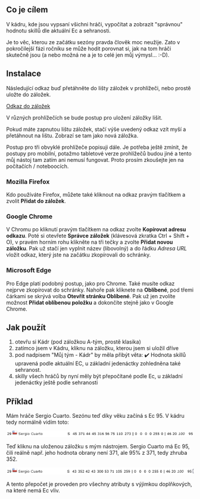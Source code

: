 ## Co je cílem

V kádru, kde jsou vypsaní všichni hráči, vypočítat a zobrazit "správnou" hodnotu skillů dle aktuální Ec a sehranosti.

Je to věc, kterou ze začátku sezóny pravda člověk moc neužije. Zato v pokročilejší fázi ročníku se může hodit porovnat si, jak na tom hráči skutečně jsou (a nebo možná ne a je to celé jen můj výmysl... :-D).

## Instalace

Následující odkaz buď přetáhněte do lišty záložek v prohlížeči, nebo prostě uložte do záložek.

<a href="javascript:(function(){const e=new URLSearchParams(window.location.search).get('p');if(e&&'tym_kadr'==e){const e=document.querySelector('.content-data');let t,n,r=document.createElement('p'),o=function(){t=parseInt(document.querySelector('#div_sehranost td:nth-child(2)').textContent.slice(10,-2)),n=40*t/100/100+1},l=function(){let e=document.querySelectorAll('[id^=div_kategorie_id] > table > tbody > tr');o(),e.forEach((function(e){let t=e.classList.contains('bgcolor-orange'),r=parseInt(e.querySelector('td:nth-child(22)').innerHTML)/100,o=e.querySelectorAll('td');for(let e=3;e<12;e++){o[e].querySelector('span')&&o[e].removeChild(o[e].querySelector('span'));let l=document.createElement('span');l.style.position='absolute',l.style.left='0',l.style.width='100%',l.style.textAlign='right',l.style.color='#000',l.innerHTML=t?Math.round(parseInt(o[e].innerHTML)*r*n):Math.round(parseInt(o[e].innerHTML)*r),o[e].style.position='relative',o[e].style.color='transparent',o[e].appendChild(l)}}))};r.style.textAlign='left',r.style.marginBottom='1rem',r.innerHTML='✔️ Hodnota skillů upravená podle aktuální EC, u základní jedenáctky zohledněna také sehranost.',e.prepend(r),e.addEventListener('change',(function(e){'checkbox'!=e.target.getAttribute('type')&&'select'!=e.target.getAttribute('type')||setInterval((function(){l()}),500)})),l()}})()">Odkaz do záložek</a>

V různých prohlížečích se bude postup pro uložení záložky lišit.

Pokud máte zapnutou lištu záložek, stačí výše uvedený odkaz vzít myší a přetáhnout na lištu. Zobrazí se tam jako nová záložka.

Postup pro tři obvyklé prohlížeče popisuji dále. Je potřeba ještě zmínit, že postupy pro mobilní, potažmo tabletové verze prohlížečů budou jiné a tento můj nástoj tam zatím ani nemusí fungovat. Proto prosím zkoušejte jen na počítačích / noteboocích.

### Mozilla Firefox

Kdo používáte Firefox, můžete také kliknout na odkaz pravým tlačítkem a zvolit **Přidat do záložek**.

### Google Chrome

V Chromu po kliknutí pravým tlačítkem na odkaz zvolte **Kopírovat adresu odkazu**. Poté si otevřete **Správce záložek** (klávesová zkratka Ctrl + Shift + O), v pravém horním rohu klikněte na tři tečky a zvolte **Přidat novou záložku**. Pak už stačí jen vyplnit název (libovolný) a do řádku _Adresa URL_ vložit odkaz, který jste na začátku zkopírovali do schránky.

### Microsoft Edge

Pro Edge platí podobný postup, jako pro Chrome. Také musíte odkaz nejprve zkopírovat do schránky. Nahoře pak kliknete na **Oblíbené**, pod třemi čárkami se skrývá volba **Otevřít stránku Oblíbené**. Pak už jen zvolíte možnost **Přidat oblíbenou položku** a dokončíte stejně jako v Google Chrome.

## Jak použít

1. otevřu si Kádr (pod záložkou A-tým, prostě klasika)
2. zatímco jsem v Kádru, kliknu na záložku, kterou jsem si uložil dříve
3. pod nadpisem "Můj tým - Kádr" by měla přibýt věta: ✔️ Hodnota skillů upravená podle aktuální EC, u základní jedenáctky zohledněna také sehranost.
4. skilly všech hráčů by nyní měly být přepočítané podle Ec, u základní jedenáctky ještě podle sehranosti

## Příklad

Mám hráče Sergio Cuarto. Sezónu teď díky věku začíná s Ec 95. V kádru tedy normálně vidím toto:

![Hráč normálně](hrac-pred.png)

Teď kliknu na uloženou záložku s mým nástrojem. Sergio Cuarto má Ec 95, čili reálně např. jeho hodnota obrany není 371, ale 95% z 371, tedy zhruba 352.

![Hráč po přepočtu skillu](hrac-po.png)

A tento přepočet je proveden pro všechny atributy s výjimkou doplňkových, na které nemá Ec vliv.
